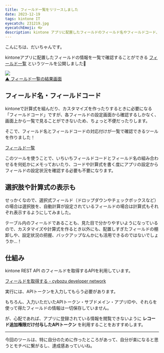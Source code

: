 ```yaml
---
title: フィールド一覧をリリースしました
date: 2023-12-19
tags: kintone IT
eyecatch: 231219.jpg
eyecatchEmoji: 👓
description: kintone アプリに配置したフィールドのフィールド名やフィールドコード、計算式などを一覧で確認できるツールをリリースしました！
---
```


こんにちは、だいちゃんです。

kintoneアプリに配置したフィールドの情報を一覧で確認することができる [フィールド一覧](https://app.udcxx.me/field-info/) というツールを公開しました🎉

[![](/images/231219.jpg)](https://app.udcxx.me/field-info/)    
[▲ フィールド一覧の結果画面](https://app.udcxx.me/field-info/)

## フィールド名・フィールドコード

kintoneで計算式を組んだり、カスタマイズを作ったりするときに必要になる「フィールドコード」ですが、各フィールドの設定画面から確認するしかなく、画面上から一覧で見ることができないため、ちょっと不便だったりします。

そこで、フィールド名とフィールドコードの対応付けが一覧で確認できるツールを作りました！

[フィールド一覧](https://app.udcxx.me/field-info/)

このツールを使うことで、いちいちフィールドコードとフィールド名の組み合わせるを何処かにメモっておいたり、コードや計算式を書く度にアプリの設定からフィールドの設定状況を確認する必要も不要になります。


## 選択肢や計算式の表示も

せっかくなので、選択式フィールド（ドロップダウンやチェックボックスなど）の場合は選択肢を、自動計算が設定されているフィールドの場合は計算式もそれぞれ表示するようにしてみました。

テーブル内のフィールドであることも、見た目で分かりやすいようになっているので、カスタマイズや計算式を作るとき以外にも、配置しすぎたフィールドの棚卸しや、設定状況の把握、バックアップなんかにも活用できるのではないでしょうか...！


## 仕組み

kintone REST API のフィールドを取得するAPIを利用しています。

[フィールドを取得する - cybozu developer network](https://cybozu.dev/ja/kintone/docs/rest-api/apps/form/get-form-fields/)

実行には、APIトークンを入力してもらう必要があります。

もちろん、入力いただいたAPIトークン・サブドメイン・アプリIDや、それらを使って得たフィールドの情報は一切保存していません。

が、心配であれば、アプリに登録されている情報を閲覧できないように **レコード追加権限だけ付与したAPIトークン** を利用することをおすすめします。

---

今回のツールは、特に自分のために作ったところがあって、自分が楽になると思うとモチベに繋がるし、達成感あっていいね。
